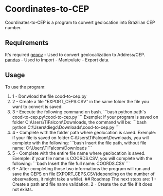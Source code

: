 # Coordinates-to-CEP

Coordinates-to-CEP is a program to convert geolocation into Brazilian CEP number.

## Requirements

It's required 
[geopy](https://pypi.org/project/geopy/) - Used to convert geolocalization to Address/CEP.
[pandas](https://pypi.org/project/pandas/) - Used to Import - Manipulate - Export data.


## Usage

To use the program:
<ol>
  <li>1 - Donwload the file cood-to-cep.py<li\>
  <li>2 - Create a file "EXPORT_CEPS.CSV" in the same folder the file you want to convert is saved.<li\>
  <li>3 - Execute the following command on bash.<li\>
  ```bash
    python path's cood-to-cep.py\cood-to-cep.py
  ```
  Exemple: if your program is saved on folder C:\Users\TiFalcom\Downloads, the command will be:
  ```bash
    python C:\Users\diego\Downloads\cood-to-cep.py
  ```
  <li>4 - Complete with the folder path where geolocation is saved.<li\>
  Exemple: if your file is saved on folder C:\Users\TiFalcom\Downloads, you will complete with the following:
  ```bash
    Insert the file path, without file name: C:\Users\TiFalcom\Downloads
  ```
  <li>5 - Complete with the entire file name where geolocation is saved.<li\>
  Exemple: if your file name is COORDS.CSV, you will complete with the following:
  ```bash
    Insert the file full name: COORDS.CSV
  ```
  <li>6 - After completing those two informations the program will run and save the CEPS on file EXPORT_CEPS.CSV(depending on the number of observations, it might take a while).<li\>
<ol\>
## Roadmap
The next steps are:
  1 - Create a path and file name validation.
  2 - Create the out file if it does not exists.
